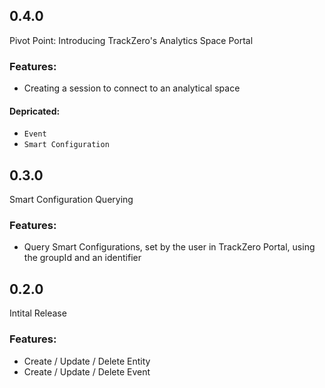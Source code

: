 ## 0.4.0

Pivot Point: Introducing TrackZero's Analytics Space Portal

### Features:

- Creating a session to connect to an analytical space

#### Depricated:

- `Event`
- `Smart Configuration`

## 0.3.0

Smart Configuration Querying

### Features:

- Query Smart Configurations, set by the user in TrackZero Portal, using the groupId and an identifier

## 0.2.0

Intital Release

### Features:

- Create / Update / Delete Entity
- Create / Update / Delete Event
